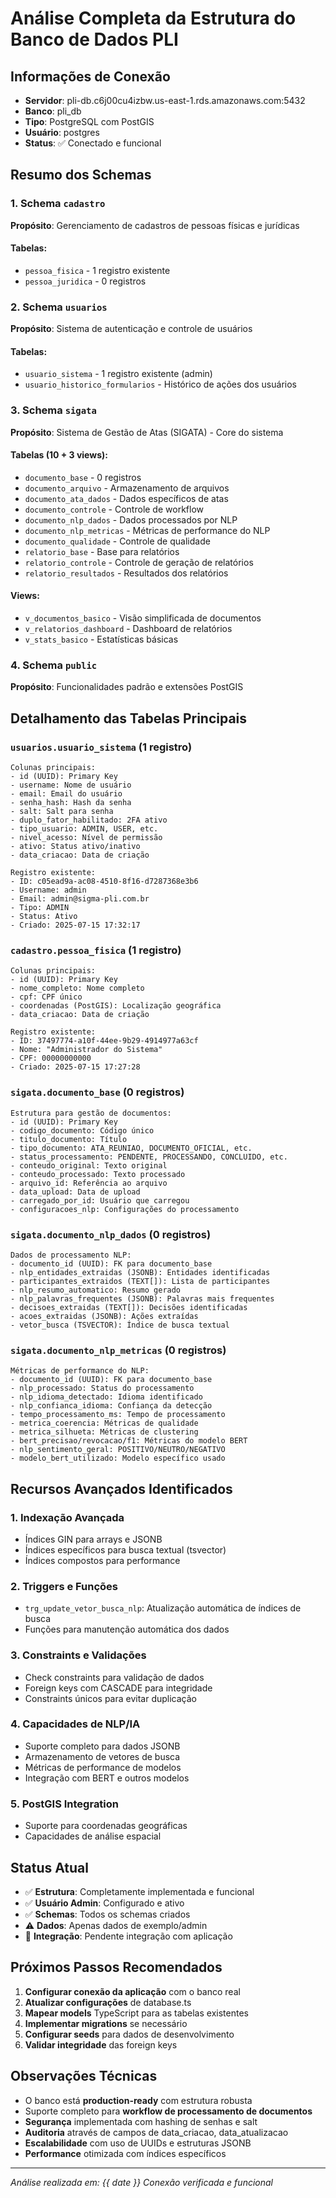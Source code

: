 # Análise Completa da Estrutura do Banco de Dados PLI

## Informações de Conexão
- **Servidor**: pli-db.c6j00cu4izbw.us-east-1.rds.amazonaws.com:5432
- **Banco**: pli_db
- **Tipo**: PostgreSQL com PostGIS
- **Usuário**: postgres
- **Status**: ✅ Conectado e funcional

## Resumo dos Schemas

### 1. Schema `cadastro`
**Propósito**: Gerenciamento de cadastros de pessoas físicas e jurídicas

#### Tabelas:
- `pessoa_fisica` - 1 registro existente
- `pessoa_juridica` - 0 registros

### 2. Schema `usuarios` 
**Propósito**: Sistema de autenticação e controle de usuários

#### Tabelas:
- `usuario_sistema` - 1 registro existente (admin)
- `usuario_historico_formularios` - Histórico de ações dos usuários

### 3. Schema `sigata`
**Propósito**: Sistema de Gestão de Atas (SIGATA) - Core do sistema

#### Tabelas (10 + 3 views):
- `documento_base` - 0 registros
- `documento_arquivo` - Armazenamento de arquivos
- `documento_ata_dados` - Dados específicos de atas
- `documento_controle` - Controle de workflow
- `documento_nlp_dados` - Dados processados por NLP
- `documento_nlp_metricas` - Métricas de performance do NLP
- `documento_qualidade` - Controle de qualidade
- `relatorio_base` - Base para relatórios
- `relatorio_controle` - Controle de geração de relatórios
- `relatorio_resultados` - Resultados dos relatórios

#### Views:
- `v_documentos_basico` - Visão simplificada de documentos
- `v_relatorios_dashboard` - Dashboard de relatórios
- `v_stats_basico` - Estatísticas básicas

### 4. Schema `public`
**Propósito**: Funcionalidades padrão e extensões PostGIS

## Detalhamento das Tabelas Principais

### `usuarios.usuario_sistema` (1 registro)
```
Colunas principais:
- id (UUID): Primary Key
- username: Nome de usuário
- email: Email do usuário
- senha_hash: Hash da senha
- salt: Salt para senha
- duplo_fator_habilitado: 2FA ativo
- tipo_usuario: ADMIN, USER, etc.
- nivel_acesso: Nível de permissão
- ativo: Status ativo/inativo
- data_criacao: Data de criação

Registro existente:
- ID: c05ead9a-ac08-4510-8f16-d7287368e3b6
- Username: admin
- Email: admin@sigma-pli.com.br
- Tipo: ADMIN
- Status: Ativo
- Criado: 2025-07-15 17:32:17
```

### `cadastro.pessoa_fisica` (1 registro)
```
Colunas principais:
- id (UUID): Primary Key
- nome_completo: Nome completo
- cpf: CPF único
- coordenadas (PostGIS): Localização geográfica
- data_criacao: Data de criação

Registro existente:
- ID: 37497774-a10f-44ee-9b29-4914977a63cf
- Nome: "Administrador do Sistema"
- CPF: 00000000000
- Criado: 2025-07-15 17:27:28
```

### `sigata.documento_base` (0 registros)
```
Estrutura para gestão de documentos:
- id (UUID): Primary Key
- codigo_documento: Código único
- titulo_documento: Título
- tipo_documento: ATA_REUNIAO, DOCUMENTO_OFICIAL, etc.
- status_processamento: PENDENTE, PROCESSANDO, CONCLUIDO, etc.
- conteudo_original: Texto original
- conteudo_processado: Texto processado
- arquivo_id: Referência ao arquivo
- data_upload: Data de upload
- carregado_por_id: Usuário que carregou
- configuracoes_nlp: Configurações do processamento
```

### `sigata.documento_nlp_dados` (0 registros)
```
Dados de processamento NLP:
- documento_id (UUID): FK para documento_base
- nlp_entidades_extraidas (JSONB): Entidades identificadas
- participantes_extraidos (TEXT[]): Lista de participantes
- nlp_resumo_automatico: Resumo gerado
- nlp_palavras_frequentes (JSONB): Palavras mais frequentes
- decisoes_extraidas (TEXT[]): Decisões identificadas
- acoes_extraidas (JSONB): Ações extraídas
- vetor_busca (TSVECTOR): Índice de busca textual
```

### `sigata.documento_nlp_metricas` (0 registros)
```
Métricas de performance do NLP:
- documento_id (UUID): FK para documento_base
- nlp_processado: Status do processamento
- nlp_idioma_detectado: Idioma identificado
- nlp_confianca_idioma: Confiança da detecção
- tempo_processamento_ms: Tempo de processamento
- metrica_coerencia: Métricas de qualidade
- metrica_silhueta: Métricas de clustering
- bert_precisao/revocacao/f1: Métricas do modelo BERT
- nlp_sentimento_geral: POSITIVO/NEUTRO/NEGATIVO
- modelo_bert_utilizado: Modelo específico usado
```

## Recursos Avançados Identificados

### 1. **Indexação Avançada**
- Índices GIN para arrays e JSONB
- Índices específicos para busca textual (tsvector)
- Índices compostos para performance

### 2. **Triggers e Funções**
- `trg_update_vetor_busca_nlp`: Atualização automática de índices de busca
- Funções para manutenção automática dos dados

### 3. **Constraints e Validações**
- Check constraints para validação de dados
- Foreign keys com CASCADE para integridade
- Constraints únicos para evitar duplicação

### 4. **Capacidades de NLP/IA**
- Suporte completo para dados JSONB
- Armazenamento de vetores de busca
- Métricas de performance de modelos
- Integração com BERT e outros modelos

### 5. **PostGIS Integration**
- Suporte para coordenadas geográficas
- Capacidades de análise espacial

## Status Atual
- ✅ **Estrutura**: Completamente implementada e funcional
- ✅ **Usuário Admin**: Configurado e ativo
- ✅ **Schemas**: Todos os schemas criados
- ⚠️ **Dados**: Apenas dados de exemplo/admin
- 🔄 **Integração**: Pendente integração com aplicação

## Próximos Passos Recomendados

1. **Configurar conexão da aplicação** com o banco real
2. **Atualizar configurações** de database.ts
3. **Mapear models** TypeScript para as tabelas existentes
4. **Implementar migrations** se necessário
5. **Configurar seeds** para dados de desenvolvimento
6. **Validar integridade** das foreign keys

## Observações Técnicas

- O banco está **production-ready** com estrutura robusta
- Suporte completo para **workflow de processamento de documentos**
- **Segurança** implementada com hashing de senhas e salt
- **Auditoria** através de campos de data_criacao, data_atualizacao
- **Escalabilidade** com uso de UUIDs e estruturas JSONB
- **Performance** otimizada com índices específicos

---
*Análise realizada em: {{ date }}*
*Conexão verificada e funcional*
